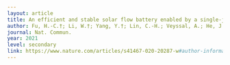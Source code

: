 ```yaml
---
layout: article
title: An efficient and stable solar flow battery enabled by a single-junction GaAs photoelectrode
author: Fu, H.-C.†; Li, W.†; Yang, Y.†; Lin, C.-H.; Veyssal, A.; He, J.-H.*; Jin, S.*  
journal: Nat. Commun. 	
year: 2021
level: secondary
link: https://www.nature.com/articles/s41467-020-20287-w#author-information
---
```


